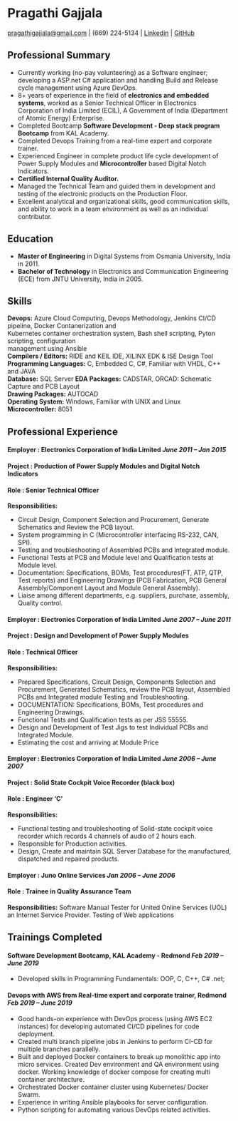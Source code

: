 # Pragathi Gajjala
pragathigajjala@gmail.com | (669) 224-5134 | [Linkedin](https://linkedin.com/in/pragathigajjala) | [GitHub](https://github.com/pragathigajjala)


## Professional Summary 

-	Currently working (no-pay volunteering) as a Software engineer; developing a ASP.net C# application and handling Build and Release cycle management using Azure DevOps. 
- 8+ years of experience in the field of **electronics and embedded systems**, worked as a Senior Technical Officer in Electronics Corporation of India Limited (ECIL), A Government of India (Department of Atomic Energy) Enterprise. 
-   Completed Bootcamp **Software Development - Deep stack program Bootcamp** from KAL Academy.
- Completed Devops Training from a real-time expert and corporate trainer. 
-	Experienced Engineer in complete product life cycle development of Power Supply Modules and **Microcontroller** based Digital Notch Indicators. 
-	**Certified Internal Quality Auditor.**
-	Managed the Technical Team and guided them in development and testing of the electronic products on the Production Floor.
-	Excellent analytical and organizational skills, good communication skills, and ability to work in a team environment as well as an individual contributor. 


## Education
-	**Master of Engineering** in Digital Systems from Osmania University, India in 2011.
-	**Bachelor of Technology** in Electronics and Communication Engineering (ECE) from JNTU University, India in 2005.


## Skills
**Devops:**             	            Azure Cloud Computing, Devops Methodology, Jenkins CI/CD pipeline, Docker Contanerization and     
                                      Kubernetes container orchestration system, Bash shell scripting, Pyton scripting, configuration   
                                      management using Ansible  
**Compilers / Editors:**             	RIDE and KEIL IDE, XILINX EDK & ISE Design Tool  
**Programming Languages:**        		C, Embedded C, C#, Familiar with VHDL, C++ and JAVA  
**Database:**                         SQL Server 
**EDA Packages:**                     CADSTAR, ORCAD: Schematic Capture and PCB Layout  
**Drawing Packages:**                 AUTOCAD  
**Operating System:**                 Windows, Familiar with UNIX and Linux   
**Microcontroller:**                  8051


## Professional Experience
#### Employer	: Electronics Corporation of India Limited	               	                *June 2011 – Jan 2015*
#### Project   : Production of Power Supply Modules and Digital Notch Indicators
#### Role	   	: Senior Technical Officer 

**Responsibilities:**

-	Circuit Design, Component Selection and Procurement, Generate Schematics and Review the PCB layout.
-	System programming in C (Microcontroller interfacing RS-232, CAN, SPI).
-	Testing and troubleshooting of Assembled PCBs and Integrated module.
-	Functional Tests at PCB and Module level and Qualification tests at Module level. 
-	Documentation: Specifications, BOMs, Test procedures(FT, ATP, QTP, Test reports) and Engineering Drawings (PCB Fabrication, PCB General Assembly/Component Layout and Module General Assembly).
-	Liaise among different departments, e.g. suppliers, purchase, assembly, Quality control.


#### Employer	: Electronics Corporation of India Limited      		                         *June 2007 – June 2011*
#### Project    : Design and Development of Power Supply Modules
#### Role	   	: Technical Officer 

**Responsibilities:**

-	Prepared Specifications, Circuit Design, Components Selection and Procurement, Generated Schematics, review the PCB layout, Assembled PCBs and Integrated module Testing and Troubleshooting.
-	DOCUMENTATION: Specifications, BOMs, Test procedures and Engineering Drawings.
-	Functional Tests and Qualification tests as per JSS 55555. 
- Design and Development of Test Jigs to test Individual PCBs and Integrated Module. 
- Estimating the cost and arriving at Module Price

#### Employer	: Electronics Corporation of India Limited	                                    *June 2006 – June 2007*
#### Project    : Solid State Cockpit Voice Recorder (black box)
#### Role       : Engineer ‘C’

**Responsibilities:**

-	Functional testing and troubleshooting of Solid-state cockpit voice recorder which records 4 channels of audio of 2 hours each. 
-	Responsible for Production activities.
- Design, Create and maintain SQL Server Database for the manufactured, dispatched and repaired products.


#### Employer	: Juno Online Services                                                           	 *Jan 2006 – June 2006*
#### Role	    : Trainee in Quality Assurance Team
**Responsibilities:** Software Manual Tester for United Online Services (UOL) an Internet Service Provider. Testing of Web applications

## Trainings Completed
#### Software Development Bootcamp, KAL Academy - Redmond                                      	 *Feb 2019 – June 2019*

- Developed skills in Programming Fundamentals: OOP, C, C++, C# .net; 

#### Devops with AWS from Real-time expert and corporate trainer, Redmond                   	   *Feb 2019 – June 2019*

- Good hands-on experience with DevOps process (using AWS EC2 instances) for developing automated CI/CD pipelines for code deployment.
- Created multi branch pipeline jobs in Jenkins to perform CI-CD for multiple branches parallelly.
- Built and deployed Docker containers to break up monolithic app into micro services. Created Dev environment and QA environment using docker. Working knowledge of docker compose for creating multi container architecture.
- Orchestrated Docker container cluster using Kubernetes/ Docker Swarm.
- Experience in writing Ansible playbooks for server configuration.
- Python scripting for automating various DevOps related activities. 

